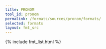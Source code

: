 ```yaml
---
title: PRONOM
tool_id: pronom
permalink: /formats/sources/pronom/formats/
selected: formats
layout: fmt_src
---
```


{% include fmt_list.html %}
